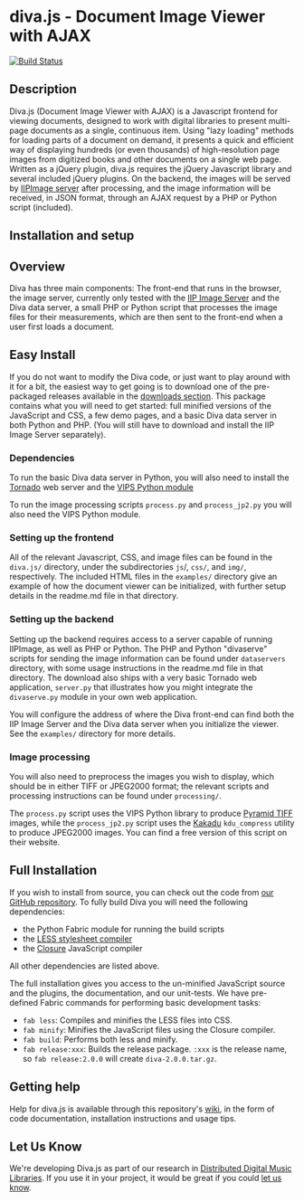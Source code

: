 diva.js - Document Image Viewer with AJAX
=========================================

[![Build Status](https://secure.travis-ci.org/DDMAL/diva.js.png?branch=develop)](http://travis-ci.org/DDMAL/diva.js)

Description
-----------

Diva.js (Document Image Viewer with AJAX) is a Javascript frontend for viewing documents, designed to work with digital libraries to present multi-page documents as a single, continuous item. Using "lazy loading" methods for loading parts of a document on demand, it presents a quick and efficient way of displaying hundreds (or even thousands) of high-resolution page images from digitized books and other documents on a single web page. Written as a jQuery plugin, diva.js requires the jQuery Javascript library and several included jQuery plugins. On the backend, the images will be served by [IIPImage server](http://iipimage.sourceforge.net) after processing, and the image information will be received, in JSON format, through an AJAX request by a PHP or Python script (included).

Installation and setup
----------------------

## Overview

Diva has three main components: The front-end that runs in the browser, the image server, currently only tested with the [IIP Image Server](http://iipimage.sourceforge.net) and the Diva data server, a small PHP or Python script that processes the image files for their measurements, which are then sent to the front-end when a user first loads a document.

## Easy Install

If you do not want to modify the Diva code, or just want to play around with it for a bit, the easiest way to get going is to download one of the pre-packaged releases available in the [downloads section](https://github.com/DDMAL/diva.js/downloads). This package contains what you will need to get started: full minified versions of the JavaScript and CSS, a few demo pages, and a basic Diva data server in both Python and PHP. (You will still have to download and install the IIP Image Server separately).

### Dependencies

To run the basic Diva data server in Python, you will also need to install the [Tornado](http://www.tornadoweb.org) web server and the [VIPS Python module](http://www.vips.ecs.soton.ac.uk/index.php?title=Python)

To run the image processing scripts `process.py` and `process_jp2.py` you will also need the VIPS Python module.

### Setting up the frontend

All of the relevant Javascript, CSS, and image files can be found in the `diva.js/` directory, under the subdirectories `js`/, `css/`, and `img/`, respectively. The included HTML files in the `examples/` directory give an example of how the document viewer can be initialized, with further setup details in the readme.md file in that directory.

### Setting up the backend

Setting up the backend requires access to a server capable of running IIPImage, as well as PHP or Python. The PHP and Python "divaserve" scripts for sending the image information can be found under `dataservers` directory, with some usage instructions in the readme.md file in that directory. The download also ships with a very basic Tornado web application, `server.py` that illustrates how you might integrate the `divaserve.py` module in your own web application.

You will configure the address of where the Diva front-end can find both the IIP Image Server and the Diva data server when you initialize the viewer. See the `examples/` directory for more details.

### Image processing

You will also need to preprocess the images you wish to display, which should be in either TIFF or JPEG2000 format; the relevant scripts and processing instructions can be found under `processing/`.

The `process.py` script uses the VIPS Python library to produce [Pyramid TIFF](http://www.digitalpreservation.gov/formats/fdd/fdd000237.shtml) images, while the `process_jp2.py` script uses the [Kakadu](http://www.kakadusoftware.com) `kdu_compress` utility to produce JPEG2000 images. You can find a free version of this script on their website.

## Full Installation

If you wish to install from source, you can check out the code from [our GitHub repository](http://github.com/DDMAL/diva.js). To fully build Diva you will need the following dependencies:

 * the Python Fabric module for running the build scripts
 * the [LESS stylesheet compiler](http://lesscss.org)
 * the [Closure](https://developers.google.com/closure/) JavaScript compiler

All other dependencies are listed above.

The full installation gives you access to the un-minified JavaScript source and the plugins, the documentation, and our unit-tests. We have pre-defined Fabric commands for performing basic development tasks:

 * `fab less`: Compiles and minifies the LESS files into CSS.
 * `fab minify`: Minifies the JavaScript files using the Closure compiler.
 * `fab build`: Performs both less and minify.
 * `fab release:xxx`: Builds the release package. `:xxx` is the release name, so `fab release:2.0.0` will create `diva-2.0.0.tar.gz`. 

Getting help
------------

Help for diva.js is available through this repository's [wiki](https://github.com/DDMAL/diva.js/wiki), in the form of code documentation, installation instructions and usage tips.

Let Us Know
-----------

We're developing Diva.js as part of our research in [Distributed Digital Music Libraries](http://ddmal.music.mcgill.ca). If you use it in your project, it would be great if you could [let us know](mailto:andrew.hankinson@mail.mcgill.ca).

